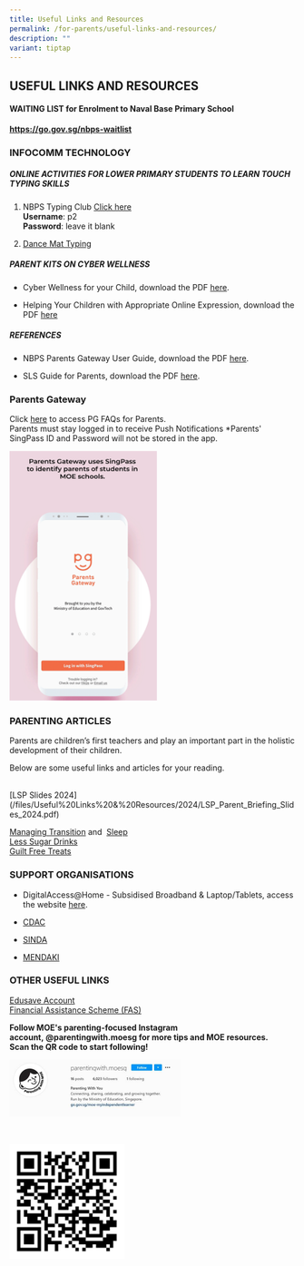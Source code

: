 ```yaml
---
title: Useful Links and Resources
permalink: /for-parents/useful-links-and-resources/
description: ""
variant: tiptap
---
```

<h2>USEFUL LINKS AND RESOURCES</h2>
<h4>WAITING LIST for Enrolment to Naval Base Primary School</h4>
<p><strong><a href="https://go.gov.sg/nbps-waitlist" rel="noopener noreferrer nofollow" target="_blank">https://go.gov.sg/nbps-waitlist</a></strong>
</p>
<h3>INFOCOMM TECHNOLOGY</h3>
<h5>ONLINE ACTIVITIES FOR LOWER PRIMARY STUDENTS TO LEARN TOUCH TYPING SKILLS</h5>
<ol>
<li>
<p>NBPS Typing Club <a href="https://navalbasepri.typingclub.com/" rel="noopener noreferrer nofollow" target="_blank">Click here</a>
<br><strong>Username</strong>: p2&nbsp;
<br><strong>Password</strong>: leave it blank</p>
</li>
<li>
<p><a href="https://www.bbc.co.uk/bitesize/articles/z3c6tfr#zn9s3qt" rel="noopener noreferrer nofollow" target="_blank">Dance Mat Typing</a>
</p>
</li>
</ol>
<h5>PARENT KITS ON&nbsp;CYBER WELLNESS&nbsp;</h5>
<ul>
<li>
<p>Cyber Wellness for your Child, download the PDF&nbsp;<a href="/files/Parent%20Kit%20-%20Cyber%20Wellness%20for%20your%20Child.pdf" rel="noopener noreferrer nofollow" target="_blank">here</a>.</p>
</li>
<li>
<p>Helping Your Children with Appropriate Online Expression, download the
PDF&nbsp;<a href="/files/3B%202019%20Connect%20T1%20Parents%20Tipsheet.pdf" rel="noopener noreferrer nofollow" target="_blank">here</a>
</p>
</li>
</ul>
<h5>REFERENCES</h5>
<ul>
<li>
<p>NBPS Parents Gateway User Guide, download the PDF&nbsp;<a href="/files/NBPS%20Parents%20Gateway%20Userguide.pdf" rel="noopener noreferrer nofollow" target="_blank">here</a>.</p>
</li>
<li>
<p>SLS Guide for Parents, download the PDF&nbsp;<a href="/files/SLS%20guide%20for%20parents.pdf" rel="noopener noreferrer nofollow" target="_blank">here</a>.</p>
</li>
</ul>
<h3>Parents Gateway</h3>
<p>Click <a href="https://pg.moe.edu.sg/faq" rel="noopener noreferrer nofollow" target="_blank">here</a> to
access PG FAQs for Parents.
<br>Parents must stay logged in to receive Push Notifications *Parents' SingPass
ID and Password will not be stored in the app.</p>
<div class="isomer-image-wrapper">
<img style="width:260px;height:440px;" height="auto" width="100%" src="/images/PG-SingPass.gif">
</div>
<h3>PARENTING ARTICLES&nbsp;</h3>
<p>Parents are children’s first teachers and play an important part in the
holistic development of their children.</p>
<p>Below are some useful links and articles for your reading.</p>
<p>
<br>[LSP Slides 2024](/files/Useful%20Links%20&amp;%20Resources/2024/LSP_Parent_Briefing_Slides_2024.pdf)</p>
<p><a href="/files/ManagingTransition.pdf" rel="noopener noreferrer nofollow" target="_blank">Managing Transition</a>&nbsp;and&nbsp;
<a href="/files/Sleep.pdf" rel="noopener noreferrer nofollow" target="_blank">Sleep</a>
<br><a href="/files/Less%20Sugar%20Drinks.pdf" rel="noopener noreferrer nofollow" target="_blank">Less Sugar Drinks</a> 
<br><a href="/files/GuiltFreeTreats.pdf" rel="noopener noreferrer nofollow" target="_blank">Guilt Free Treats</a>
</p>
<h3>SUPPORT ORGANISATIONS</h3>
<ul data-tight="true" class="tight">
<li>
<p>DigitalAccess@Home - Subsidised Broadband &amp; Laptop/Tablets, access
the website&nbsp;<a href="https://www.imda.gov.sg/how-we-can-help/digital-access-at-home" rel="noopener noreferrer nofollow" target="_blank">here</a>.</p>
</li>
<li>
<p><a href="https://www.cdac.org.sg/" rel="noopener noreferrer nofollow" target="_blank">CDAC</a>
</p>
</li>
<li>
<p><a href="http://www.sinda.org.sg/students/step/" rel="noopener noreferrer nofollow" target="_blank">SINDA</a>
</p>
</li>
<li>
<p><a href="http://www.mendaki.org.sg/" rel="noopener noreferrer nofollow" target="_blank">MENDAKI</a>
</p>
</li>
</ul>
<h3>OTHER USEFUL LINKS</h3>
<p><a href="https://www.moe.gov.sg/financial-matters/edusave-account" rel="noopener nofollow" target="_blank">Edusave Account</a>
<br><a href="https://www.moe.gov.sg/financial-matters/financial-assistance" rel="noopener noreferrer nofollow" target="_blank">Financial Assistance Scheme (FAS)</a>
</p>
<p><strong>Follow MOE's parenting-focused Instagram account,&nbsp;@parentingwith.moesg&nbsp;for more tips and MOE resources. <br>Scan the QR code to start following!</strong>
</p>
<div class="isomer-image-wrapper">
<img style="width: 60%;" height="auto" width="100%" src="/images/MOE_IG_FRONT.jpeg">
</div>
<p>
<br>
</p>
<div class="isomer-image-wrapper">
<img style="width: 40%;" height="auto" width="100%" src="/images/MOE_IG_QR.png">
</div>
<p></p>